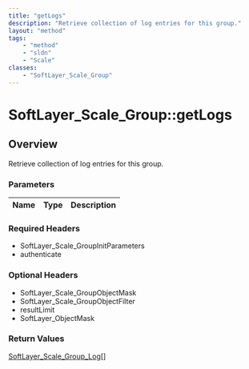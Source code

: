 ```yaml
---
title: "getLogs"
description: "Retrieve collection of log entries for this group."
layout: "method"
tags:
    - "method"
    - "sldn"
    - "Scale"
classes:
    - "SoftLayer_Scale_Group"
---
```

# SoftLayer_Scale_Group::getLogs
## Overview 
Retrieve collection of log entries for this group.

### Parameters 
|Name | Type | Description |
| --- | --- | --- |


### Required Headers
* SoftLayer_Scale_GroupInitParameters
* authenticate

### Optional Headers
* SoftLayer_Scale_GroupObjectMask
* SoftLayer_Scale_GroupObjectFilter
* resultLimit
* SoftLayer_ObjectMask

### Return Values
<a href='/reference/datatypes/SoftLayer_Scale_Group_Log'>SoftLayer_Scale_Group_Log[] </a>
